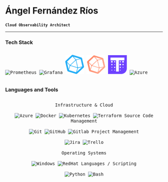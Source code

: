 # Ángel Fernández Ríos

**`Cloud Observability Architect`**

---

### Tech Stack
<div>
  <p style="display: inline-block;" align="center">
    <kbd>
        <img alt="Prometheus" width="60px" src="https://cdn.jsdelivr.net/gh/devicons/devicon/icons/prometheus/prometheus-original.svg"/>
        <img alt="Grafana" width="60px" src="https://cdn.jsdelivr.net/gh/devicons/devicon/icons/grafana/grafana-original.svg"/>
        <img alt="InfluxDB" width="60px" src="InfluxDB.png"/>
        <img alt="Telegraf" width="60px" src="Telegraf.png"/>
        <img alt="Thanos" width="60px" src="Thanos.png"/>
        <img alt="Azure" width="60px" src="https://cdn.jsdelivr.net/gh/devicons/devicon/icons/azure/azure-original.svg"/>
    </kbd>
  </p>
</div>

### Languages and Tools
<div>
  <p style="display: inline-block;" align="center">
    <kbd>
      <kbd>Infrastructure & Cloud</kbd>
      <br>
      <br>
        <img alt="Azure" width="30px" src="https://cdn.jsdelivr.net/gh/devicons/devicon/icons/azure/azure-original.svg"/>
        <img alt="Docker" width="30px" src="https://cdn.jsdelivr.net/gh/devicons/devicon/icons/docker/docker-plain.svg"/>
        <img alt="Kubernetes" width="30px" src="https://cdn.jsdelivr.net/gh/devicons/devicon/icons/kubernetes/kubernetes-plain.svg"/>
        <img alt="Terraform" width="30px" src="https://cdn.jsdelivr.net/gh/devicons/devicon/icons/terraform/terraform-original.svg"/>
    </kbd>
    <kbd>
      <kbd>Source Code Management</kbd>
      <br>
      <br>
        <img alt="Git" width="30px" src="https://cdn.jsdelivr.net/gh/devicons/devicon/icons/git/git-original.svg"/>
        <img alt="GitHub" width="30px" src="https://cdn.jsdelivr.net/gh/devicons/devicon/icons/github/github-original.svg"/>
        <img alt="Gitlab" width="30px" src="https://cdn.jsdelivr.net/gh/devicons/devicon/icons/gitlab/gitlab-original.svg"/>
    </kbd>
    <kbd>
      <kbd>Project Management</kbd>
      <br>
      <br>
        <img alt="Jira" width="30px" src="https://cdn.jsdelivr.net/gh/devicons/devicon/icons/jira/jira-original.svg"/>
        <img alt="Trello" width="30px" src="https://cdn.jsdelivr.net/gh/devicons/devicon/icons/trello/trello-plain.svg"/>
    </kbd>
    <br>
    <br>
    <kbd>
      <kbd>Operating Systems</kbd>
      <br>
      <br>
        <img alt="Windows" width="30px" src="https://cdn.jsdelivr.net/gh/devicons/devicon/icons/windows8/windows8-original.svg"/>
        <img alt="RedHat" width="30px" src="https://cdn.jsdelivr.net/gh/devicons/devicon/icons/redhat/redhat-original.svg"/>
    </kbd>
    <kbd>
      <kbd>Languages / Scripting</kbd>
      <br>
      <br>
        <img alt="Python" width="30px" src="https://cdn.jsdelivr.net/gh/devicons/devicon/icons/python/python-original.svg"/>
        <img alt="Bash" width="30px" src="https://cdn.jsdelivr.net/gh/devicons/devicon/icons/bash/bash-original.svg"/>
    </kbd>
  </p>
</div>
